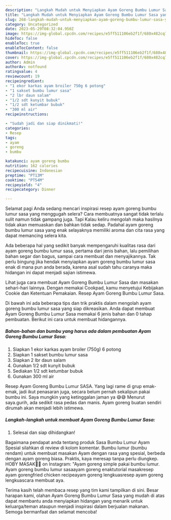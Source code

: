 ```yaml
---
description: "Langkah Mudah untuk Menyiapkan Ayam Goreng Bumbu Lumur Sasa yang Lezat Sekali"
title: "Langkah Mudah untuk Menyiapkan Ayam Goreng Bumbu Lumur Sasa yang Lezat Sekali"
slug: 268-langkah-mudah-untuk-menyiapkan-ayam-goreng-bumbu-lumur-sasa-yang-lezat-sekali
category: Uncategorized
date: 2023-05-29T08:32:04.950Z
image: https://img-global.cpcdn.com/recipes/e5ff511106eb2f1f/680x482cq70/ayam-goreng-bumbu-lumur-sasa-foto-resep-utama.jpg
hideToc: false
enableToc: true
enableTocContent: false
thumbnail: https://img-global.cpcdn.com/recipes/e5ff511106eb2f1f/680x482cq70/ayam-goreng-bumbu-lumur-sasa-foto-resep-utama.jpg
cover: https://img-global.cpcdn.com/recipes/e5ff511106eb2f1f/680x482cq70/ayam-goreng-bumbu-lumur-sasa-foto-resep-utama.jpg
author: Admin
authorAv: notfound
ratingvalue: 4
reviewcount: 19
recipeingredient:
- "1 ekor karkas ayam broiler 750g 6 potong"
- "1 sakset bumbu lumur sasa"
- "2 lbr daun salam"
- "1/2 sdt kunyit bubuk"
- "1/2 sdt ketumbar bubuk"
- "300 ml air"
recipeinstructions:

- "Sudah jadi dan siap dinikmati!"
categories:
- Resep
tags:
- ayam
- goreng
- bumbu

katakunci: ayam goreng bumbu 
nutrition: 162 calories
recipecuisine: Indonesian
preptime: "PT13M"
cooktime: "PT54M"
recipeyield: "4"
recipecategory: Dinner

---
```



Selamat pagi Anda sedang mencari inspirasi resep ayam goreng bumbu lumur sasa yang menggugah selera? Cara membuatnya sangat tidak terlalu sulit namun tidak gampang juga. Tapi Kalau keliru mengolah maka hasilnya tidak akan memuaskan dan bahkan tidak sedap. Padahal ayam goreng bumbu lumur sasa yang enak selayaknya memiliki aroma dan cita rasa yang dapat memancing selera kita.


Ada beberapa hal yang sedikit banyak mempengaruhi kualitas rasa dari ayam goreng bumbu lumur sasa, pertama dari jenis bahan, lalu pemilihan bahan segar dan bagus, sampai cara membuat dan menyajikannya. Tak perlu bingung jika hendak menyiapkan ayam goreng bumbu lumur sasa enak di mana pun anda berada, karena asal sudah tahu caranya maka hidangan ini dapat menjadi sajian istimewa.

Lihat juga cara membuat Ayam Goreng Bumbu Lumur Sasa dan masakan sehari-hari lainnya. Dengan memakai Cookpad, kamu menyetujui Kebijakan Cookie dan Ketentuan Pemakaian. Resep Ayam Goreng Bumbu Lumur Sasa.


Di bawah ini ada beberapa tips dan trik praktis dalam mengolah ayam goreng bumbu lumur sasa yang siap dikreasikan. Anda dapat membuat Ayam Goreng Bumbu Lumur Sasa memakai 6 jenis bahan dan 0 tahap pembuatan. Berikut ini cara untuk membuat hidangannya.

<!--inarticleads1-->

##### Bahan-bahan dan bumbu yang harus ada dalam pembuatan Ayam Goreng Bumbu Lumur Sasa:

1. Siapkan 1 ekor karkas ayam broiler (750g) 6 potong
1. Siapkan 1 sakset bumbu lumur sasa
1. Siapkan 2 lbr daun salam
1. Gunakan 1/2 sdt kunyit bubuk
1. Sediakan 1/2 sdt ketumbar bubuk
1. Gunakan 300 ml air


Resep Ayam Goreng Bumbu Lumur SASA. Yang lagi rame di grup emak-emak, jadi ikut penasaran juga, secara belum pernah sekalipun pakai bumbu ini. Saya mungkin yang ketinggalan jaman ya 😅😅 Menurut saya.gurih, ada sedikit rasa pedas dan manis. Ayam goreng buatan sendiri dirumah akan menjadi lebih istimewa. 

<!--inarticleads2-->

##### Langkah-langkah untuk membuat Ayam Goreng Bumbu Lumur Sasa:


1. Selesai dan siap dihidangkan!

Bagaimana pendapat anda tentang produk Sasa Bumbu Lumur Ayam Spesial silahkan di review di kolom komentar. Bumbu lumur (bumbu rendam) untuk membuat masakan Ayam dengan rasa yang spesial, berbeda dengan ayam goreng biasa. Praktis, kaya meresap tanpa perlu diungkep. HOBY MASAK👩‍🍳 on Instagram: &#34;Ayam goreng simple pakai bumbu lumur. Ayam goreng bumbu lumur sasaayam goreng enaktutorial masakresep ayam gorengfried chicken recipeayam goreng lengkuasresep ayam goreng lengkuascara membuat aya. 

Terima kasih telah membaca resep yang tim kami tampilkan di sini. Besar harapan kami, olahan Ayam Goreng Bumbu Lumur Sasa yang mudah di atas dapat membantu anda menyiapkan hidangan yang menarik untuk keluarga/teman ataupun menjadi inspirasi dalam berjualan makanan. Semoga bermanfaat dan selamat mencoba!
